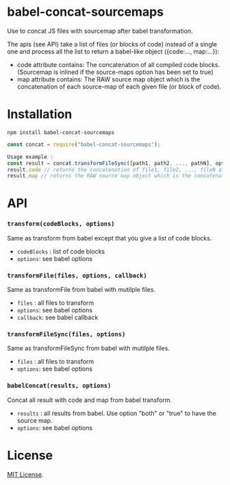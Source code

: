 # babel-concat-sourcemaps
Use to concat JS files with sourcemap after babel transformation.

The apis (see API) take a list of files (or blocks of code) instead of a single one and process all the list to return a babel-like object ({code:..., map:...}):
- code attribute contains: The concatenation of all compiled code blocks. (Sourcemap is inlined if the source-maps option has been set to true)
- map attribute contains: The RAW source map object which is the concatenation of each source-map of each given file (or block of code).


Installation
============

`npm install babel-concat-sourcemaps`

```js
const concat = require("babel-concat-sourcemaps");

Usage example :
const result = concat.transformFileSync([path1, path2, ..., pathN], options)
result.code // returns the concatenation of file1, file2, ..., fileN after they have been processed by Babel (Sourcemap is inlined if the source-maps option has been set to true)
result.map // returns the RAW source map object which is the concatenation of each source-map of each given file (or block of code).
```

API
===

### `transform(codeBlocks, options)` ###

Same as transform from babel except that you give a list of code blocks.

- `codeBlocks` : list of code blocks
- `options`: see babel options

### `transformFile(files, options, callback)` ###

Same as transformFile from babel with mutilple files.

- `files` : all files to transform
- `options`: see babel options
- `callback`: see babel callback

### `transformFileSync(files, options)` ###

Same as transformFileSync from babel with mutilple files.

- `files` : all files to transform
- `options`: see babel options

### `babelConcat(results, options)` ###

Concat all result with code and map from babel transform.

- `results` : all results from babel. Use option "both" or "true" to have the source map.
- `options`: see babel options


License
=======

[MIT License](LICENSE).
